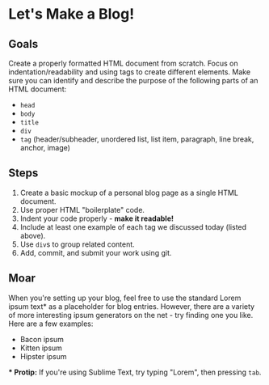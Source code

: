 # Let's Make a Blog!

## Goals

Create a properly formatted HTML document from scratch. Focus on indentation/readability and using tags to create different elements. Make sure you can identify and describe the purpose of the following parts of an HTML document:
  - `head`
  - `body`
  - `title`
  - `div`
  - `tag` (header/subheader, unordered list, list item, paragraph, line break, anchor, image)

## Steps

1. Create a basic mockup of a personal blog page as a single HTML document.
2. Use proper HTML "boilerplate" code.
3. Indent your code properly - __make it readable!__
4. Include at least one example of each tag we discussed today (listed above).
5. Use `div`s to group related content.
6. Add, commit, and submit your work using git.

## Moar

When you're setting up your blog, feel free to use the standard Lorem ipsum text* as a placeholder for blog entries. However, there are a variety of more interesting ipsum generators on the net - try finding one you like. Here are a few examples:

- Bacon ipsum
- Kitten ipsum
- Hipster ipsum

**\* Protip:** If you're using Sublime Text, try typing "Lorem", then pressing `tab`.

